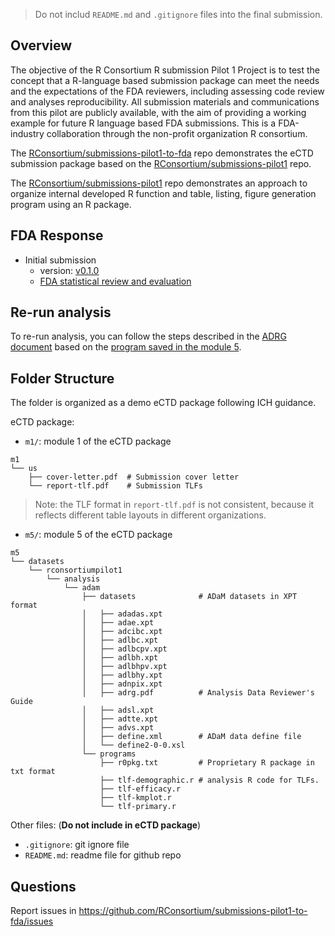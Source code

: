 > Do not includ `README.md` and `.gitignore` files into the final submission. 

## Overview

The objective of the R Consortium R submission Pilot 1 Project is to 
test the concept that a R-language based submission package can meet 
the needs and the expectations of the FDA reviewers, 
including assessing code review and analyses reproducibility. 
All submission materials and communications from this pilot are publicly available, 
with the aim of providing a working example for future R language based FDA submissions.
This is a FDA-industry collaboration through the non-profit organization R consortium.

The [RConsortium/submissions-pilot1-to-fda](https://github.com/RConsortium/submissions-pilot1-to-fda)
repo demonstrates the eCTD submission package based on the [RConsortium/submissions-pilot1](https://github.com/RConsortium/submissions-pilot1) repo.  

The [RConsortium/submissions-pilot1](https://github.com/RConsortium/submissions-pilot1) repo demonstrates an approach to organize internal developed R function and 
table, listing, figure generation program using an R package. 

## FDA Response 

- Initial submission
  + version: [v0.1.0](https://github.com/RConsortium/submissions-pilot1-to-fda/releases/tag/v0.1.0) 
  + [FDA statistical review and evaluation](https://github.com/RConsortium/submissions-pilot1/blob/main/vignettes/fda/fda-response-2021-11-22.pdf)
  
  
## Re-run analysis 

To re-run analysis, you can follow the steps described in the 
[ADRG document](https://github.com/RConsortium/submissions-pilot1-to-fda/blob/main/m5/datasets/rconsortiumpilot1/analysis/adam/datasets/adrg.pdf) based on the 
[program saved in the module 5](https://github.com/RConsortium/submissions-pilot1-to-fda/tree/main/m5/datasets/rconsortiumpilot1/analysis/adam/programs). 

## Folder Structure 

The folder is organized as a demo eCTD package following ICH guidance. 

eCTD package: 

- `m1/`: module 1 of the eCTD package

```
m1
└── us
    ├── cover-letter.pdf  # Submission cover letter
    └── report-tlf.pdf    # Submission TLFs 
```

> Note: the TLF format in `report-tlf.pdf` is not consistent, 
> because it reflects different table layouts in different organizations. 

- `m5/`: module 5 of the eCTD package

```
m5
└── datasets
    └── rconsortiumpilot1
        └── analysis
            └── adam
                ├── datasets              # ADaM datasets in XPT format
                │   ├── adadas.xpt
                │   ├── adae.xpt
                │   ├── adcibc.xpt
                │   ├── adlbc.xpt
                │   ├── adlbcpv.xpt
                │   ├── adlbh.xpt
                │   ├── adlbhpv.xpt
                │   ├── adlbhy.xpt
                │   ├── adnpix.xpt
                │   ├── adrg.pdf          # Analysis Data Reviewer's Guide
                │   ├── adsl.xpt
                │   ├── adtte.xpt
                │   ├── advs.xpt
                │   ├── define.xml        # ADaM data define file
                │   └── define2-0-0.xsl
                └── programs
                    ├── r0pkg.txt         # Proprietary R package in txt format
                    ├── tlf-demographic.r # analysis R code for TLFs. 
                    ├── tlf-efficacy.r
                    ├── tlf-kmplot.r
                    └── tlf-primary.r
```
Other files: (**Do not include in eCTD package**)

- `.gitignore`: git ignore file
- `README.md`: readme file for github repo

## Questions 

Report issues in <https://github.com/RConsortium/submissions-pilot1-to-fda/issues>

